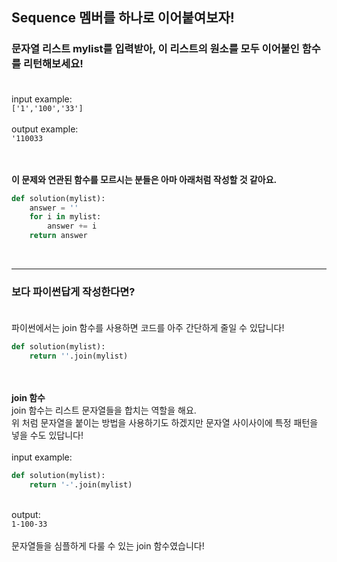 ## **Sequence 멤버를 하나로 이어붙여보자!**

### 문자열 리스트 mylist를 입력받아, 이 리스트의 원소를 모두 이어붙인 함수를 리턴해보세요!<br><br>
input example:<br>
`['1','100','33']`<br><br>
output example:<br>
`'110033`<br><br><br>

**이 문제와 연관된 함수를 모르시는 분들은 아마 아래처럼 작성할 것 같아요.<br>**
```python
def solution(mylist):
    answer = ''
    for i in mylist:
        answer += i
    return answer
```
<br>

***

### **보다 파이썬답게 작성한다면?<br><br>**
파이썬에서는 join 함수를 사용하면 코드를 아주 간단하게 줄일 수 있답니다!<br>
```python
def solution(mylist):
    return ''.join(mylist)
```
<br><br>
**join 함수**<br>
join 함수는 리스트 문자열들을 합치는 역할을 해요.<br>
위 처럼 문자열을 붙이는 방법을 사용하기도 하겠지만 문자열 사이사이에 특정 패턴을 넣을 수도 있답니다!<br><br>
input example:
```python
def solution(mylist):
    return '-'.join(mylist)
```
<br>output:<br>
`1-100-33`<br><br>
문자열들을 심플하게 다룰 수 있는 join 함수였습니다!<br>

